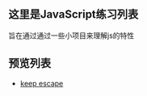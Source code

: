 ## 这里是JavaScript练习列表
旨在通过通过一些小项目来理解js的特性

## 预览列表
*  [keep escape]( https://xdxt.github.io/study-JavaScript/Game-keep_eacape/keep_escape.html)  
